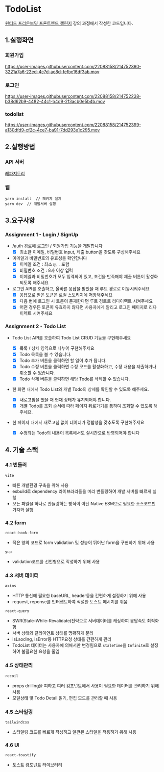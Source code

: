 # TodoList

[원티드 프리온보딩 프론트엔드 챌린지](https://www.wanted.co.kr/events/pre_challenge_fe_5) 강의 과정에서 작성한 코드입니다.

## 1.실행화면

### 회원가입

https://user-images.githubusercontent.com/22088158/214752390-3221a7a6-22ed-4c7d-ac8d-fefbc16df3ab.mov

### 로그인

https://user-images.githubusercontent.com/22088158/214752238-b38d62b9-4482-44c1-b4d9-2f3acb0e5b4b.mov

### todolist

https://user-images.githubusercontent.com/22088158/214752399-a130dfd9-cf2c-4ce7-ba91-7dd293e1c295.mov

## 2.실행방법

### API 서버 
[레파지토리](https://github.com/starkoora/wanted-pre-onboarding-challenge-fe-1-api)

### 웹

```
yarn install  // 패키지 설치
yarn dev  // 개발서버 실행
```

## 3.요구사항

### Assignment 1 - Login / SignUp

- /auth 경로에 로그인 / 회원가입 기능을 개발합니다
  - [x] 최소한 이메일, 비밀번호 input, 제출 button을 갖도록 구성해주세요
- 이메일과 비밀번호의 유효성을 확인합니다
  - [x] 이메일 조건 : 최소 `@`, `.` 포함
  - [x] 비밀번호 조건 : 8자 이상 입력
  - [x] 이메일과 비밀번호가 모두 입력되어 있고, 조건을 만족해야 제출 버튼이 활성화 되도록 해주세요
- 로그인 API를 호출하고, 올바른 응답을 받았을 때 루트 경로로 이동시켜주세요
  - [x] 응답으로 받은 토큰은 로컬 스토리지에 저장해주세요
  - [x] 다음 번에 로그인 시 토큰이 존재한다면 루트 경로로 리다이렉트 시켜주세요
  - [x] 어떤 경우든 토큰이 유효하지 않다면 사용자에게 알리고 로그인 페이지로 리다이렉트 시켜주세요

### Assignment 2 - Todo List

- Todo List API를 호출하여 Todo List CRUD 기능을 구현해주세요
  - [x] 목록 / 상세 영역으로 나누어 구현해주세요
  - [x] Todo 목록을 볼 수 있습니다.
  - [x] Todo 추가 버튼을 클릭하면 할 일이 추가 됩니다.
  - [x] Todo 수정 버튼을 클릭하면 수정 모드를 활성화하고, 수정 내용을 제출하거나 취소할 수 있습니다.
  - [x] Todo 삭제 버튼을 클릭하면 해당 Todo를 삭제할 수 있습니다.
- 한 화면 내에서 Todo List와 개별 Todo의 상세를 확인할 수 있도록 해주세요.
  - [x] 새로고침을 했을 때 현재 상태가 유지되어야 합니다.
  - [x] 개별 Todo를 조회 순서에 따라 페이지 뒤로가기를 통하여 조회할 수 있도록 해주세요.
- 한 페이지 내에서 새로고침 없이 데이터가 정합성을 갖추도록 구현해주세요

  - [x] 수정되는 Todo의 내용이 목록에서도 실시간으로 반영되어야 합니다



## 4. 기술 스택

### 4.1 번들러
`vite`
- 빠른 개발환경 구축을 위해 사용
- esbuild로 dependency 라이브러리들을 미리 번들링하여 개발 서버를 빠르게 실행
- 모든 파일을 하나로 번들링하는 방식이 아닌 Native ESM으로 필요한 소스코드만 가져와 실행


### 4.2 form
`react-hook-form`
- 적은 양의 코드로 form validation 및 성능이 뛰어난 form을 구현하기 위해 사용

`yup`
- validation코드를 선언형으로 작성하기 위해 사용


### 4.3 서버 데이터
`axios`
- HTTP 통신에 필요한 baseURL, header등을 간편하게 설정하기 위해 사용
- request, reponse를 인터셉트하여 적절한 토스트 메시지를 뛰움

`react-query`
- SWR(Stale-While-Revalidate)전략으로 서버데이터를 캐싱하여 응답속도 최적화함
- 서버 상태와 클라이언트 상태를 명확하게 분리
- isLaoding, isError등 HTTP요청 상태를 간편하게 관리
- TodoList 데이터는 사용자에 의해서만 변경됨으로 `staleTime`을 `Infinite`로 설정하여 불필요한 요청을 줄임


### 4.5 상태관리
`recoil`
- props drilling을 피하고 여러 컴포넌트에서 사용이 필요한 데이터를 관리하기 위해 사용
- 모달상태 및 Todo Detail 읽기, 편집 모드를 관리할 때 사용 


### 4.5 스타일링
`tailwindcss`
- 스타일링 코드를 빠르게 작성하고 일관된 스타일을 적용하기 위해 사용

### 4.6 UI
`react-toastify`
- 토스트 컴포넌트 라이브러리

  
